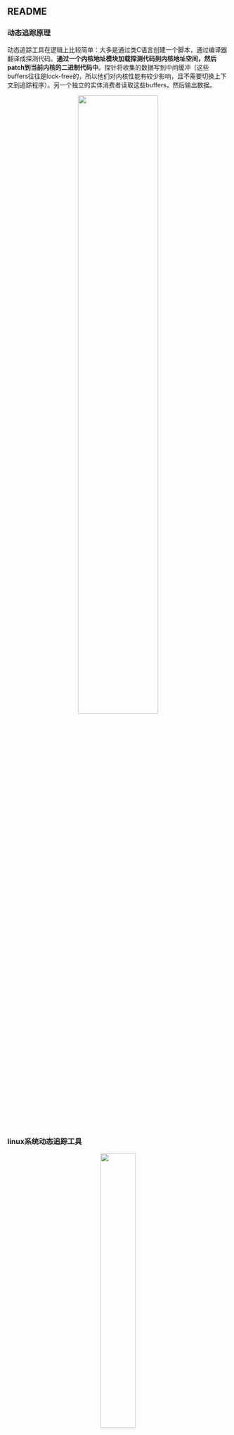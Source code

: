 ## README

### 动态追踪原理
动态追踪工具在逻辑上比较简单：大多是通过类C语言创建一个脚本，通过编译器翻译成探测代码。**通过一个内核地址模块加载探测代码到内核地址空间，然后patch到当前内核的二进制代码中**。探针将收集的数据写到中间缓冲（这些buffers往往是lock-free的，所以他们对内核性能有较少影响，且不需要切换上下文到追踪程序）。另一个独立的实体消费者读取这些buffers，然后输出数据。
<p align="center"><img src="https://raw.staticdn.net/Navyum/imgbed/pic/IMG/8299a9ca33a70fb4ff37387be18a0b2c.png" width="60%"></p>


### linux系统动态追踪工具
<p align="center"><img src="https://raw.staticdn.net/Navyum/imgbed/pic/IMG/ea0a557b76ea96275495ade94475e2b4.png" width="40%"></p>


#### 查看可以进行跟踪的内核符号-kprobe

```
sudo bpftrace -l
```

#### 查看可以进行跟踪的用户态符号-uprobe

```
nm /path-to-binary
```


### 如何选择？
* 内核版本比较早，选择systemtap
* 追求体验，选择systemtap
* 追求性能，选择bpftrace
* 追求安全性，选择bpftrace

### 关于静态检测和动态追踪
静态检测：对静态快照的检测，一般是出现问题后，对coredump进行"尸检"
动态追踪：实时动态聚合，一般是出现问题后，在程序尚未出现异常前，通过实时观察程序变化，进行"体检"

## 资料
[awesome-systemtap](https://github.com/lichuang/awesome-systemtap-cn?tab=readme-ov-file)